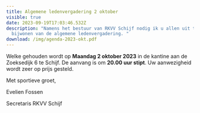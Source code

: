 ```yaml
---
title: Algemene ledenvergadering 2 oktober
visible: true
date: 2023-09-19T17:03:46.532Z
description: "Namens het bestuur van RKVV Schijf nodig ik u allen uit tot het
  bijwonen van de algemene ledenvergadering. "
download: /img/agenda-2023-okt.pdf
---
```

Welke gehouden wordt op **Maandag 2 oktober 2023** in de kantine aan de Zoeksedijk 6 te Schijf. De aanvang is om **20.00 uur stipt**. Uw aanwezigheid wordt zeer op prijs gesteld.

Met sportieve groet,

Evelien Fossen

Secretaris RKVV Schijf